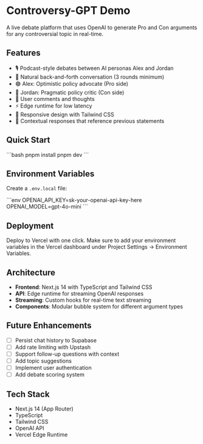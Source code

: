 # Controversy-GPT Demo

A live debate platform that uses OpenAI to generate Pro and Con arguments for any controversial topic in real-time.

## Features

- 🎙️ Podcast-style debates between AI personas Alex and Jordan
- 💬 Natural back-and-forth conversation (3 rounds minimum)
- 🟢 Alex: Optimistic policy advocate (Pro side)
- 🔴 Jordan: Pragmatic policy critic (Con side)
- 🔵 User comments and thoughts
- ⚡ Edge runtime for low latency
- 📱 Responsive design with Tailwind CSS
- 🔄 Contextual responses that reference previous statements

## Quick Start

\`\`\`bash
pnpm install
pnpm dev
\`\`\`

## Environment Variables

Create a `.env.local` file:

\`\`\`env
OPENAI_API_KEY=sk-your-openai-api-key-here
OPENAI_MODEL=gpt-4o-mini
\`\`\`

## Deployment

Deploy to Vercel with one click. Make sure to add your environment variables in the Vercel dashboard under Project Settings → Environment Variables.

## Architecture

- **Frontend**: Next.js 14 with TypeScript and Tailwind CSS
- **API**: Edge runtime for streaming OpenAI responses
- **Streaming**: Custom hooks for real-time text streaming
- **Components**: Modular bubble system for different argument types

## Future Enhancements

- [ ] Persist chat history to Supabase
- [ ] Add rate limiting with Upstash
- [ ] Support follow-up questions with context
- [ ] Add topic suggestions
- [ ] Implement user authentication
- [ ] Add debate scoring system

## Tech Stack

- Next.js 14 (App Router)
- TypeScript
- Tailwind CSS
- OpenAI API
- Vercel Edge Runtime
